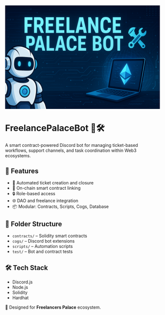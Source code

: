 <p align="center">
  <img src="freelancepalacebot-banner.png" alt="FreelancePalaceBot Banner" />
</p>

# FreelancePalaceBot 🤖🛠️

A smart contract-powered Discord bot for managing ticket-based workflows, support channels, and task coordination within Web3 ecosystems.

## 🔧 Features
- 🎫 Automated ticket creation and closure
- 🧾 On-chain smart contract linking
- 🔒 Role-based access
- 🌐 DAO and freelance integration
- 📦 Modular: Contracts, Scripts, Cogs, Database

## 📁 Folder Structure
- `contracts/` – Solidity smart contracts
- `cogs/` – Discord bot extensions
- `scripts/` – Automation scripts
- `test/` – Bot and contract tests

## 🛠️ Tech Stack
- Discord.js
- Node.js
- Solidity
- Hardhat



👑 Designed for **Freelancers Palace** ecosystem.

